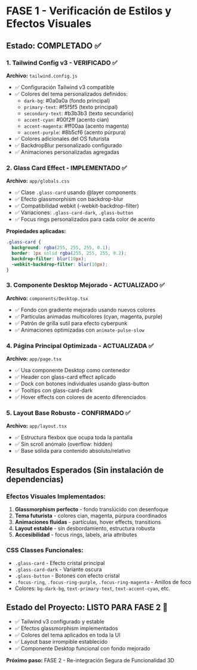 # FASE 1 - Verificación de Estilos y Efectos Visuales

## Estado: COMPLETADO ✅

### 1. Tailwind Config v3 - VERIFICADO ✅

**Archivo:** `tailwind.config.js`
- ✅ Configuración Tailwind v3 compatible
- ✅ Colores del tema personalizados definidos:
  - `dark-bg`: #0a0a0a (fondo principal)
  - `primary-text`: #f5f5f5 (texto principal)
  - `secondary-text`: #b3b3b3 (texto secundario)
  - `accent-cyan`: #00f2ff (acento cian)
  - `accent-magenta`: #ff00aa (acento magenta)
  - `accent-purple`: #8b5cf6 (acento púrpura)
- ✅ Colores adicionales del OS futurista
- ✅ BackdropBlur personalizado configurado
- ✅ Animaciones personalizadas agregadas

### 2. Glass Card Effect - IMPLEMENTADO ✅

**Archivo:** `app/globals.css`
- ✅ Clase `.glass-card` usando @layer components
- ✅ Efecto glassmorphism con backdrop-blur
- ✅ Compatibilidad webkit (-webkit-backdrop-filter)
- ✅ Variaciones: `.glass-card-dark`, `.glass-button`
- ✅ Focus rings personalizados para cada color de acento

**Propiedades aplicadas:**
```css
.glass-card {
  background: rgba(255, 255, 255, 0.1);
  border: 1px solid rgba(255, 255, 255, 0.2);
  backdrop-filter: blur(10px);
  -webkit-backdrop-filter: blur(10px);
}
```

### 3. Componente Desktop Mejorado - ACTUALIZADO ✅

**Archivo:** `components/Desktop.tsx`
- ✅ Fondo con gradiente mejorado usando nuevos colores
- ✅ Partículas animadas multicolores (cyan, magenta, purple)
- ✅ Patrón de grilla sutil para efecto cyberpunk
- ✅ Animaciones optimizadas con `animate-pulse-slow`

### 4. Página Principal Optimizada - ACTUALIZADA ✅

**Archivo:** `app/page.tsx`
- ✅ Usa componente Desktop como contenedor
- ✅ Header con glass-card effect aplicado
- ✅ Dock con botones individuales usando glass-button
- ✅ Tooltips con glass-card-dark
- ✅ Hover effects con colores de acento diferenciados

### 5. Layout Base Robusto - CONFIRMADO ✅

**Archivo:** `app/layout.tsx`
- ✅ Estructura flexbox que ocupa toda la pantalla
- ✅ Sin scroll anómalo (overflow: hidden)
- ✅ Base sólida para contenido absoluto/relativo

## Resultados Esperados (Sin instalación de dependencias)

### Efectos Visuales Implementados:
1. **Glassmorphism perfecto** - fondo translúcido con desenfoque
2. **Tema futurista** - colores cian, magenta, púrpura coordinados
3. **Animaciones fluidas** - partículas, hover effects, transitions
4. **Layout estable** - sin desbordamiento, estructura robusta
5. **Accesibilidad** - focus rings, labels, aria attributes

### CSS Classes Funcionales:
- `.glass-card` - Efecto cristal principal
- `.glass-card-dark` - Variante oscura
- `.glass-button` - Botones con efecto cristal
- `.focus-ring`, `.focus-ring-purple`, `.focus-ring-magenta` - Anillos de foco
- Colores: `bg-dark-bg`, `text-primary-text`, `text-accent-cyan`, etc.

## Estado del Proyecto: LISTO PARA FASE 2 🚀

- ✅ Tailwind v3 configurado y estable
- ✅ Efectos glassmorphism implementados
- ✅ Colores del tema aplicados en toda la UI
- ✅ Layout base irrompible establecido
- ✅ Componente Desktop funcional con fondo mejorado

**Próximo paso:** FASE 2 - Re-integración Segura de Funcionalidad 3D